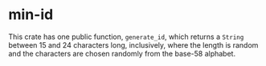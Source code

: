 # min-id

This crate has one public function, `generate_id`, which returns a `String` between 15 and 24 characters
long, inclusively, where the length is random and the characters are chosen randomly from the base-58 alphabet.
